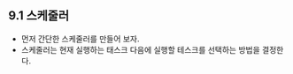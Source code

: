## 9.1 스케줄러
- 먼저 간단한 스케줄러를 만들어 보자.
- 스케줄러는 현재 실행하는 태스크 다음에 실행할 테스크를 선택하는 방법을 결정한다.
<!--stackedit_data:
eyJoaXN0b3J5IjpbLTE0NDY1Njg2NjZdfQ==
-->